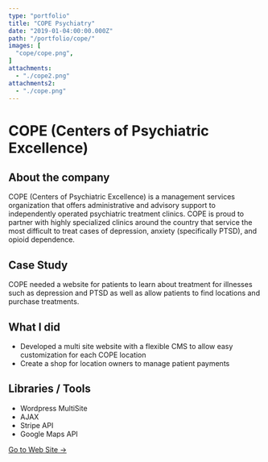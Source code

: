 ```yaml
---
type: "portfolio"
title: "COPE Psychiatry"
date: "2019-01-04:00:00.000Z"
path: "/portfolio/cope/"
images: [
  "cope/cope.png",
]
attachments:
  - "./cope2.png"
attachments2:
  - "./cope.png"
---
```


# COPE (Centers of Psychiatric Excellence)

## About the company
COPE (Centers of Psychiatric Excellence) is a management services organization that offers administrative and advisory support to independently operated psychiatric treatment clinics.  COPE is proud to partner with highly specialized clinics around the country that service the most difficult to treat cases of depression, anxiety (specifically PTSD), and opioid dependence. 

## Case Study
COPE needed a website for patients to learn about treatment for illnesses such as depression and PTSD as well as allow patients to find locations and purchase treatments.

## What I did
- Developed a multi site website with a flexible CMS to allow easy customization for each COPE location
- Create a shop for location owners to manage patient payments

## Libraries / Tools
- Wordpress MultiSite
- AJAX
- Stripe API
- Google Maps API

[Go to Web Site →](http://www.copepsychiatry.com/)
